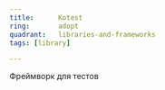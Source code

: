 ```yaml
---
title:      Kotest
ring:       adopt
quadrant:   libraries-and-frameworks
tags: [library]

---
```


Фреймворк для тестов
